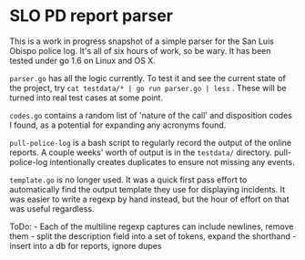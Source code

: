 # SLO PD report parser

This is a work in progress snapshot of a simple parser for the San Luis Obispo police log. It's all of six hours of work, so be wary. It has been tested under go 1.6 on Linux and OS X.

`parser.go` has all the logic currently. To test it and see the current state of the project, try `cat testdata/* | go run parser.go | less` . These will be turned into real test cases at some point.

`codes.go` contains a random list of 'nature of the call' and disposition codes I found, as a potential for expanding any acronyms found.

`pull-police-log` is a bash script to regularly record the output of the online reports. A couple weeks' worth of output is in the `testdata/` directory. pull-police-log intentionally creates duplicates to ensure not missing any events.

`template.go` is no longer used. It was a quick first pass effort to automatically find the output template they use for displaying incidents. It was easier to write a regexp by hand instead, but the hour of effort on that was useful regardless.

ToDo:
    - Each of the multiline regexp captures can include newlines, remove them
    - split the description field into a set of tokens, expand the shorthand
    - insert into a db for reports, ignore dupes
